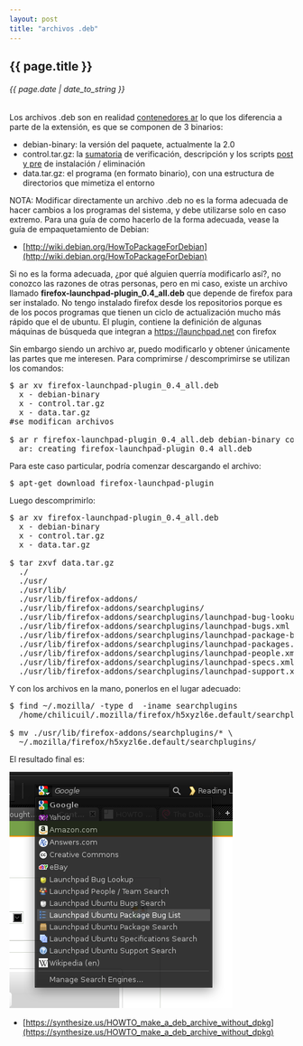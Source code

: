 ```yaml
---
layout: post
title: "archivos .deb"
---
```


## {{ page.title }}

###### {{ page.date | date_to_string }}

Los archivos .deb son en realidad [contenedores ar](http://en.wikipedia.org/wiki/Ar_%28Unix%29) lo que los diferencia a parte de la extensión, es que se componen de 3 binarios:

- debian-binary: la versión del paquete, actualmente la 2.0
- control.tar.gz: la [sumatoria](http://en.wikipedia.org/wiki/Cryptographic_hash_function) de verificación, descripción y los scripts [post y pre](http://www.debian.org/doc/FAQ/ch-pkg_basics.html) de instalación / eliminación
- data.tar.gz: el programa (en formato binario), con una estructura de directorios que mimetiza el entorno

NOTA: Modificar directamente un archivo .deb no es la forma adecuada de hacer cambios a los programas del sistema, y debe utilizarse solo en caso extremo. Para una guía de como hacerlo de la forma adecuada, vease la guía de empaquetamiento de Debian:

- [http://wiki.debian.org/HowToPackageForDebian](http://wiki.debian.org/HowToPackageForDebian)

Si no es la forma adecuada, ¿por qué alguien querría modificarlo así?, no conozco las razones de otras personas, pero en mi caso, existe un archivo llamado **firefox-launchpad-plugin_0.4_all.deb** que depende de firefox para ser instalado. No tengo instalado firefox desde los repositorios porque es de los pocos programas que tienen un ciclo de actualización mucho más rápido que el de ubuntu. El plugin, contiene la definición de algunas máquinas de búsqueda que integran a <https://launchpad.net> con firefox

Sin embargo siendo un archivo ar, puedo modificarlo y obtener únicamente las partes que me interesen. Para comprimirse / descomprimirse se utilizan los comandos:

<pre class="sh_sh">
$ ar xv firefox-launchpad-plugin_0.4_all.deb
  x - debian-binary
  x - control.tar.gz
  x - data.tar.gz
#se modifican archivos

$ ar r firefox-launchpad-plugin_0.4_all.deb debian-binary control.tar.gz data.tar.gz
  ar: creating firefox-launchpad-plugin_0.4_all.deb
</pre>

Para este caso particular, podría comenzar descargando el archivo:

<pre class="sh_sh">
$ apt-get download firefox-launchpad-plugin
</pre>

Luego descomprimirlo:

<pre class="sh_sh">
$ ar xv firefox-launchpad-plugin_0.4_all.deb
  x - debian-binary
  x - control.tar.gz
  x - data.tar.gz

$ tar zxvf data.tar.gz
  ./
  ./usr/
  ./usr/lib/
  ./usr/lib/firefox-addons/
  ./usr/lib/firefox-addons/searchplugins/
  ./usr/lib/firefox-addons/searchplugins/launchpad-bug-lookup.xml
  ./usr/lib/firefox-addons/searchplugins/launchpad-bugs.xml
  ./usr/lib/firefox-addons/searchplugins/launchpad-package-bugs.xml
  ./usr/lib/firefox-addons/searchplugins/launchpad-packages.xml
  ./usr/lib/firefox-addons/searchplugins/launchpad-people.xml
  ./usr/lib/firefox-addons/searchplugins/launchpad-specs.xml
  ./usr/lib/firefox-addons/searchplugins/launchpad-support.xml
</pre>

Y con los archivos en la mano, ponerlos en el lugar adecuado:

<pre class="sh_sh">
$ find ~/.mozilla/ -type d  -iname searchplugins
  /home/chilicuil/.mozilla/firefox/h5xyzl6e.default/searchplugins

$ mv ./usr/lib/firefox-addons/searchplugins/* \
  ~/.mozilla/firefox/h5xyzl6e.default/searchplugins/
</pre>

El resultado final es:

**[![](/assets/img/34.png)](/assets/img/34.png)**

- [https://synthesize.us/HOWTO_make_a_deb_archive_without_dpkg](https://synthesize.us/HOWTO_make_a_deb_archive_without_dpkg)
